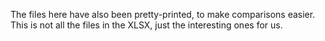 The files here have also been pretty-printed, to make comparisons easier.
This is not all the files in the XLSX, just the interesting ones for us.